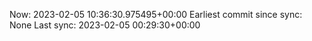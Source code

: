 Now: 2023-02-05 10:36:30.975495+00:00 Earliest commit since sync: None Last sync: 2023-02-05 00:29:30+00:00
